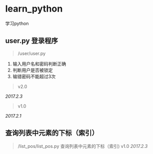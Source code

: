 ﻿# learn_python
 学习python


## user.py 登录程序
>/user/user.py

1. 输入用户名和密码判断正确
2. 判断用户是否被锁定
3. 输错密码不能超过3次



>v2.0


*2017.2.3*

> v1.0


*2017.2.1*


## 查询列表中元素的下标（索引）
> /list_pos/list_pos.py
查询列表中元素的下标（索引)
> v1.0
*2017.2.3*
